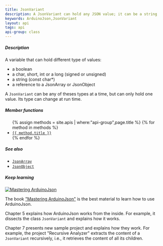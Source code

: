 ```yaml
---
title: JsonVariant
description: A JsonVariant can hold any JSON value; it can be a string, a number, a boolean, an array or an object.
keywords: ArduinoJson,JsonVariant
layout: api
tags: api
api-group: class
---
```


##### Description

A variable that can hold different type of values:

* a boolean
* a char, short, int or a long (signed or unsigned)
* a string (const char*)
* a reference to a JsonArray or JsonObject

A `JsonVariant` can be any of theses types at a time, but can only hold one value.
Its type can change at run time.

##### Member functions

<ul>
{% assign methods = site.apis | where:"api-group",page.title %}
{% for method in methods %}
  <li><a href="{{ site.baseurl }}{{ method.url }}"><code>{{ method.title }}</code></a></li>
{% endfor %}
</ul>

##### See also

* [`JsonArray`]({{site.baseurl}}/api/jsonarray/)
* [`JsonObject`]({{site.baseurl}}/api/jsonobject/)

##### Keep learning

<a href="https://leanpub.com/arduinojson/"><img src="{{site.baseurl}}/images/cover200.png" class="float-right" alt="Mastering ArduinoJson"></a>

The book ["Mastering ArduinoJson"](https://leanpub.com/arduinojson/) is the best material to learn how to use ArduinoJson.

Chapter 5 explains how ArduinoJson works from the inside.
For example, it dissects the class `JsonVariant` and explains how it works.

Chapter 7 presents new sample project and explains how they work.
For example, the project "Recursive Analyzer" extracts the content of a `JsonVariant` recursively, i.e., it retrieves the content of all its children.